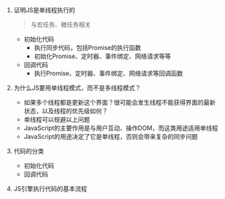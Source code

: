 1. 证明JS是单线程执行的

   > 与宏任务、微任务相关

   - 初始化代码
     - 执行同步代码，包括Promise的执行函数
     - 初始化Promise、定时器、事件绑定、网络请求等等
   - 回调代码
     - 执行Promise、定时器、事件绑定、网络请求等回调函数

2. 为什么JS要用单线程模式，而不是多线程模式？

   - 如果多个线程都是更新这个界面？很可能会发生线程不能获得界面的最新状态，以及线程的优先级如何？
   - 单线程可以规避以上问题
   - JavaScript的主要作用是与用户互动、操作DOM，而这类用途适用单线程
   - JavaScript的用途决定了它是单线程，否则会带来复杂的同步问题

3. 代码的分类

   - 初始化代码
   - 回调代码

4. JS引擎执行代码的基本流程